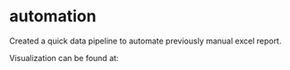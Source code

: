 # automation

Created a quick data pipeline to automate previously manual excel report.

Visualization can be found at:



